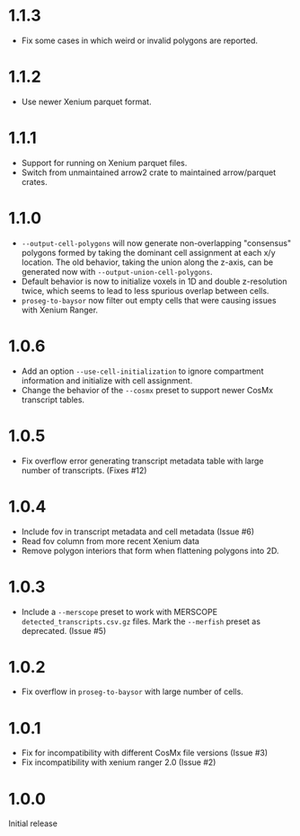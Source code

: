 
# 1.1.3
  - Fix some cases in which weird or invalid polygons are reported.

# 1.1.2
  - Use newer Xenium parquet format.

# 1.1.1
  - Support for running on Xenium parquet files.
  - Switch from unmaintained arrow2 crate to maintained arrow/parquet crates.

# 1.1.0

  - `--output-cell-polygons` will now generate non-overlapping "consensus"
    polygons formed by taking the dominant cell assignment at each x/y location.
    The old behavior, taking the union along the z-axis, can be generated now with
    `--output-union-cell-polygons`.
  - Default behavior is now to initialize voxels in 1D and double z-resolution twice,
    which seems to lead to less spurious overlap between cells.
  - `proseg-to-baysor` now filter out empty cells that were causing issues with
    Xenium Ranger.

# 1.0.6

  - Add an option `--use-cell-initialization` to ignore compartment information
    and initialize with cell assignment.
  - Change the behavior of the `--cosmx` preset to support newer CosMx
    transcript tables.

# 1.0.5

  - Fix overflow error generating transcript metadata table with large number
    of transcripts. (Fixes #12)

# 1.0.4

  - Include fov in transcript metadata and cell metadata (Issue #6)
  - Read fov column from more recent Xenium data
  - Remove polygon interiors that form when flattening polygons into 2D.

# 1.0.3

  - Include a `--merscope` preset to work with MERSCOPE `detected_transcripts.csv.gz`
    files. Mark the `--merfish` preset as deprecated. (Issue #5)

# 1.0.2

  - Fix overflow in `proseg-to-baysor` with large number of cells.

# 1.0.1

  - Fix for incompatibility with different CosMx file versions (Issue #3)
  - Fix incompatibility with xenium ranger 2.0 (Issue #2)

# 1.0.0

Initial release


